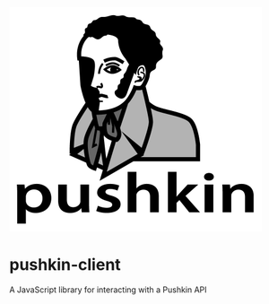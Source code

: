 <img src="https://raw.githubusercontent.com/pushkin-consortium/pushkin/main/docs/assets/pushkin_bw_w_text.png" height="400" width="450" alt="pushkin logo">

# pushkin-client

A JavaScript library for interacting with a Pushkin API
